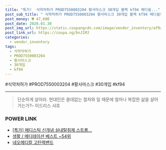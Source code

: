 ```yaml
--- 
title: "특가!  식약처허가 PROD7550003204 황사마스크 30개입 블랙 kf94 메디쉴..." 
post_sub_title: " 식약처허가 PROD7550003204 황사마스크 30개입 블랙 kf94 메디쉴드 조선나이키 미세먼지" 
post_money: ₩ 47,600 
post_date: 2020.01.30 
post_img_url: https://static.coupangcdn.com/image/vendor_inventory/af9a/ed49dd31c5922324c45f4fd5f14ec38b5c8f53d92a511bed002bde95f6d7.jpg 
post_link_url: https://coupa.ng/bnJ1MJ 
categories: 
  - vendor_inventory 
tags: 
  - 식약처허가 
  - PROD7550003204 
  - 황사마스크 
  - 30개입 
  - kf94 
--- 
```

  #식약처허가 #PROD7550003204 #황사마스크 #30개입 #kf94 
<hr> 

> 단순하게 살아라. 현대인은 쓸데없는 절차와 일 때문에 얼마나 복잡한 삶을 살아가는가?– 이드리스 샤흐 


### POWER LINK

* <a href="https://blog.naver.com/santokki14/221791908606" target="_blank">[특가] 메디스틱 신개념 실내탈취제 스트롱...</a>
* <a href="https://blog.naver.com/santokki14/221786173076" target="_blank">생활 / 메디테이션 베스트 ~54위</a>
* <a href="https://blog.naver.com/santokki14/221786253192" target="_blank">네오메디칼 고탄력밴드</a>

